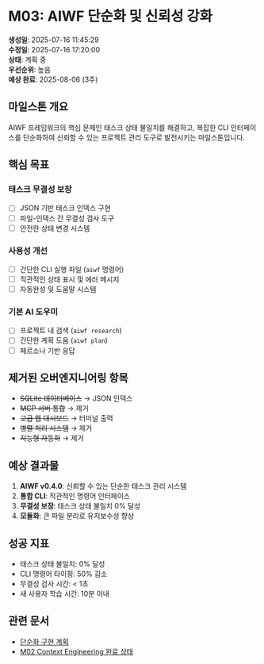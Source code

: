 # M03: AIWF 단순화 및 신뢰성 강화

**생성일**: 2025-07-16 11:45:29  
**수정일**: 2025-07-16 17:20:00  
**상태**: 계획 중  
**우선순위**: 높음  
**예상 완료**: 2025-08-06 (3주)  

## 마일스톤 개요

AIWF 프레임워크의 핵심 문제인 태스크 상태 불일치를 해결하고, 복잡한 CLI 인터페이스를 단순화하여 신뢰할 수 있는 프로젝트 관리 도구로 발전시키는 마일스톤입니다.

## 핵심 목표

### 태스크 무결성 보장
- [ ] JSON 기반 태스크 인덱스 구현
- [ ] 파일-인덱스 간 무결성 검사 도구
- [ ] 안전한 상태 변경 시스템

### 사용성 개선
- [ ] 간단한 CLI 실행 파일 (`aiwf` 명령어)
- [ ] 직관적인 상태 표시 및 에러 메시지
- [ ] 자동완성 및 도움말 시스템

### 기본 AI 도우미
- [ ] 프로젝트 내 검색 (`aiwf research`)
- [ ] 간단한 계획 도움 (`aiwf plan`)
- [ ] 페르소나 기반 응답

## 제거된 오버엔지니어링 항목

- ~~SQLite 데이터베이스~~ → JSON 인덱스
- ~~MCP 서버 통합~~ → 제거
- ~~고급 웹 대시보드~~ → 터미널 출력
- ~~병렬 처리 시스템~~ → 제거
- ~~지능형 자동화~~ → 제거

## 예상 결과물

1. **AIWF v0.4.0**: 신뢰할 수 있는 단순한 태스크 관리 시스템
2. **통합 CLI**: 직관적인 명령어 인터페이스
3. **무결성 보장**: 태스크 상태 불일치 0% 달성
4. **모듈화**: 큰 파일 분리로 유지보수성 향상

## 성공 지표

- 태스크 상태 불일치: 0% 달성
- CLI 명령어 타이핑: 50% 감소
- 무결성 검사 시간: < 1초
- 새 사용자 학습 시간: 10분 이내

## 관련 문서

- [단순화 구현 계획](SPECS_AIWF_Simplified_Plan.md)
- [M02 Context Engineering 완료 상태](../M02_Context_Engineering_Enhancement/M02_milestone_meta.md)
